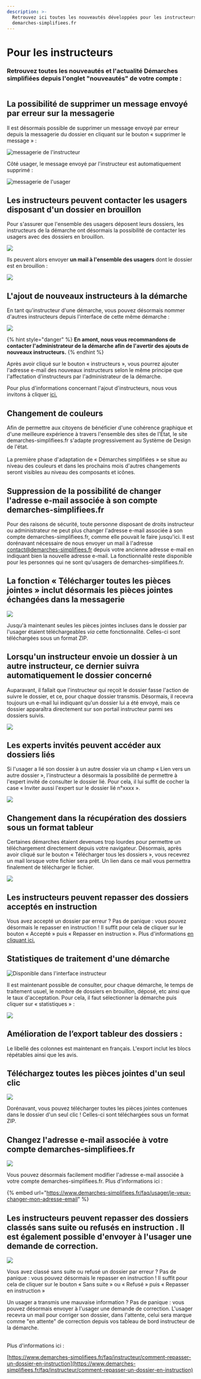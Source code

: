 ```yaml
---
description: >-
  Retrouvez ici toutes les nouveautés développées pour les instructeurs de
  demarches-simplifiees.fr
---
```


# Pour les instructeurs

### Retrouvez toutes les nouveautés et l'actualité Démarches simplifiées depuis l'onglet "nouveautés" de votre compte :&#x20;

<figure><img src="../.gitbook/assets/image (88).png" alt=""><figcaption></figcaption></figure>

## La possibilité de supprimer un message envoyé par erreur sur la messagerie



Il est désormais possible de supprimer un message envoyé par erreur depuis la messagerie du dossier en cliquant sur le bouton « supprimer le message » :&#x20;



![messagerie de l'instructeur ](<../.gitbook/assets/image (50).png>)

Côté usager, le message envoyé par l'instructeur est automatiquement supprimé : &#x20;

![messagerie de l'usager ](<../.gitbook/assets/image (52).png>)

## Les instructeurs peuvent contacter les usagers disposant d'un dossier en brouillon&#x20;



Pour s'assurer que l'ensemble des usagers déposent leurs dossiers, les instructeurs de la démarche ont désormais la possibilité de contacter les usagers avec des dossiers en brouillon.&#x20;

![](<../.gitbook/assets/MAJ instructeur .png>)

Ils peuvent alors envoyer **un mail à l'ensemble des usagers** dont le dossier est en brouillon :&#x20;

![](<../.gitbook/assets/image (51).png>)

## L'ajout de nouveaux instructeurs à la démarche&#x20;



En tant qu'instructeur d'une démarche, vous pouvez désormais nommer d'autres instructeurs depuis l'interface de cette même démarche :&#x20;

![](<../.gitbook/assets/MAJ instructeur ajout.png>)

{% hint style="danger" %}
**En amont, nous vous recommandons de contacter l'administrateur de la démarche afin de l'avertir des ajouts de nouveaux instructeurs.**&#x20;
{% endhint %}

Après avoir cliqué sur le bouton « instructeurs », vous pourrez ajouter l'adresse e-mail des nouveaux instructeurs selon le même principe que l'affectation d'instructeurs par l'administrateur de la démarche.&#x20;

Pour plus d'informations concernant l'ajout d'instructeurs, nous vous invitons à cliquer [ici.](https://doc.demarches-simplifiees.fr/tutoriels/tutoriel-administrateur#11.-nommer-des-instructeurs)&#x20;

## Changement de couleurs&#x20;

Afin de permettre aux citoyens de bénéficier d'une cohérence graphique et d'une meilleure expérience à travers l'ensemble des sites de l'État, le site demarches-simplifiees.fr s'adapte progressivement au Système de Design de l'état.\
\
La première phase d'adaptation de « Démarches simplifiées » se situe au niveau des couleurs et dans les prochains mois d'autres changements seront visibles au niveau des composants et icônes.

## Suppression de la possibilité de changer l'adresse e-mail associée à son compte demarches-simplifiees.fr

Pour des raisons de sécurité, toute personne disposant de droits instructeur ou administrateur ne peut plus changer l'adresse e-mail associée à son compte demarches-simplifiees.fr, comme elle pouvait le faire jusqu'ici. Il est dorénavant nécessaire de nous envoyer un mail à l'adresse contact@demarches-simplifiees.fr depuis votre ancienne adresse e-mail en indiquant bien la nouvelle adresse e-mail. La fonctionnalité reste disponible pour les personnes qui ne sont qu'usagers de demarches-simplifiees.fr.

## La fonction « Télécharger toutes les pièces jointes » inclut désormais les pièces jointes échangées dans la messagerie

![](../.gitbook/assets/screely-1568035482853.png)

Jusqu'à maintenant seules les pièces jointes incluses dans le dossier par l'usager étaient téléchargeables _via_ cette fonctionnalité. Celles-ci sont téléchargées sous un format ZIP.

## Lorsqu'un instructeur envoie un dossier à un autre instructeur, ce dernier suivra automatiquement le dossier concerné

Auparavant, il fallait que l'instructeur qui reçoit le dossier fasse l'action de suivre le dossier, et ce, pour chaque dossier transmis. Désormais, il recevra toujours un e-mail lui indiquant qu'un dossier lui a été envoyé, mais ce dossier apparaîtra directement sur son portail instructeur parmi ses dossiers suivis.

![](<../.gitbook/assets/Screenshot 2019-11-21 at 19.03.38.png>)

## Les experts invités peuvent accéder aux dossiers liés

Si l'usager a lié son dossier à un autre dossier via un champ « Lien vers un autre dossier », l'instructeur a désormais la possibilité de permettre à l'expert invité de consulter le dossier lié. Pour cela, il lui suffit de cocher la case « Inviter aussi l'expert sur le dossier lié n°xxxx ».

![](<../.gitbook/assets/download (1).png>)

## Changement dans la récupération des dossiers sous un format tableur

Certaines démarches étaient devenues trop lourdes pour permettre un téléchargement directement depuis votre navigateur. Désormais, après avoir cliqué sur le bouton « Télécharger tous les dossiers », vous recevrez un mail lorsque votre fichier sera prêt. Un lien dans ce mail  vous permettra finalement de télécharger le fichier.

![](<../.gitbook/assets/Screenshot 2019-11-13 at 15.00.46.png>)

## Les instructeurs peuvent repasser des dossiers acceptés en instruction

Vous avez accepté un dossier par erreur ? Pas de panique : vous pouvez désormais le repasser en instruction ! Il suffit pour cela de cliquer sur le bouton « Accepté » puis « Repasser en instruction ». Plus d'informations [en cliquant ici.](https://faq.demarches-simplifiees.fr/article/57-repasser-un-dossier-en-instruction)

## **Statistiques de traitement d'une démarche**

![Disponible dans l'interface instructeur](../.gitbook/assets/screely-1569316636704.png)

Il est maintenant possible de consulter, pour chaque démarche, le temps de traitement usuel, le nombre de dossiers en brouillon, déposé, etc ainsi que le taux d'acceptation. Pour cela, il faut sélectionner la démarche puis cliquer sur « statistiques » :&#x20;

![](<../.gitbook/assets/Screenshot 2019-10-31 at 17.02.37.png>)

## Amélioration de l’export tableur des dossiers :&#x20;

Le libellé des colonnes est maintenant en français. L'export inclut les blocs répétables ainsi que les avis.

## Téléchargez toutes les pièces jointes d'un seul clic&#x20;

![](../.gitbook/assets/screely-1568035482853.png)

Dorénavant, vous pouvez télécharger toutes les pièces jointes contenues dans le dossier d'un seul clic ! Celles-ci sont téléchargées sous un format ZIP.

## Changez l'adresse e-mail associée à votre compte demarches-simplifiees.fr&#x20;

![](../.gitbook/assets/screely-1568035441437.png)

Vous pouvez désormais facilement modifier l'adresse e-mail associée à votre compte demarches-simplifiees.fr. Plus d'informations ici :&#x20;

{% embed url="https://www.demarches-simplifiees.fr/faq/usager/je-veux-changer-mon-adresse-email" %}

## Les instructeurs peuvent repasser des dossiers classés sans suite ou refusés en instruction . Il est également possible d'envoyer à l'usager une demande de correction.&#x20;

![](../.gitbook/assets/Repasser\_un\_dossier\_en\_instruction.png)

Vous avez classé sans suite ou refusé un dossier par erreur ? Pas de panique : vous pouvez désormais le repasser en instruction ! Il suffit pour cela de cliquer sur le bouton « Sans suite » ou « Refusé » puis « Repasser en instruction »

Un usager a transmis une mauvaise information ? Pas de panique : vous pouvez désormais envoyer à l'usager une demande de correction. L'usager recevra un mail pour corriger son dossier, dans l'attente, celui sera marque comme "en attente" de correction depuis vos tableau de bord instructeur de la démarche.&#x20;

\
Plus d'informations ici :&#x20;

[https://www.demarches-simplifiees.fr/faq/instructeur/comment-repasser-un-dossier-en-instruction](https://www.demarches-simplifiees.fr/faq/instructeur/comment-repasser-un-dossier-en-instruction)

